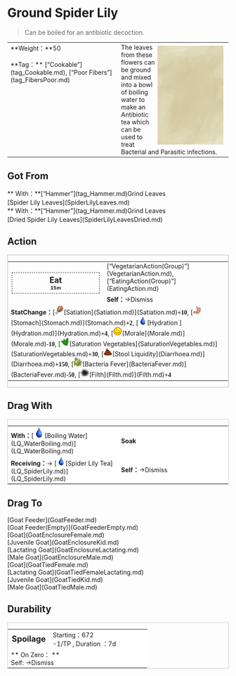# Ground Spider Lily  
> Can be boiled for an antibiotic decoction.  
  
<table class="table table-bordered" data-toggle="table"  data-show-header="false"><thead style="display:none"><tr ><th  style="width:50%;text-align:left;vertical-align:top;"  >title</th><th  style="width:50%;text-align:left;vertical-align:top;"  ></th></tr></thead><tr ><td  style="width:50%;text-align:left;vertical-align:top;"  >**Weight：**50<br><br>**Tag：**	[“Cookable”](tag_Cookable.md), [“Poor Fibers”](tag_FibersPoor.md)</td><td  style="width:50%;text-align:left;vertical-align:top;"  ><div style="float:right; margin:5px"><div class="gamecard" style="width:150px; height:225px;"><a href="SpiderLilyGround.md" style="color:black"><img class="bg" decoding="async" src="Sprite/BG_SandTop.png" href="a.md" style="max-width:150px;max-height:225px;"><img decoding="async" src="Sprite/SpiderLilyLeavesGround.png" class="cardimageNoBack" style="transform: translate(-50%, 0%) scale(0.4398826979472141);"><span style="font-size: 25px;">Ground Spider Lily</span></a></div></div>The leaves from these flowers can be ground and mixed into a bowl of boiling water to make an Antibiotic tea which can be used to treat Bacterial and Parasitic infections.</td></tr></tbody></table>  
  
## Got From  
<div style="display:inline-block"><div class="gamedatalist" style="text-align:left;min-width:200px;min-height:0px;"><div style="display:inline-block"><div style="display:inline-block;vertical-align:middle;">** With：**[“Hammer”](tag_Hammer.md)Grind Leaves</div><div style="display:inline-block;vertical-align:middle;">[Spider Lily Leaves](SpiderLilyLeaves.md)</div></div></div><div class="gamedatalist" style="text-align:left;min-width:200px;min-height:0px;"><div style="display:inline-block"><div style="display:inline-block;vertical-align:middle;">** With：**[“Hammer”](tag_Hammer.md)Grind Leaves</div><div style="display:inline-block;vertical-align:middle;">[Dried Spider Lily Leaves](SpiderLilyLeavesDried.md)</div></div></div></div>  
  
## Action  
<div  style="border:1px solid #BBB"><table><tr><td rowspan="2" style="width:200px;text-align:center;font-size:1.3em;font-weight:bold"><div style="padding:5px;border:1px dashed #333"><div>Eat</div><div style="font-size:0.6em;"><font data-toggle="tooltip" data-placement="top" title="1TP">15m</font></div></div></td><td>[“VegetarianAction(Group)”](VegetarianAction.md), [“EatingAction(Group)”](EatingAction.md)</td></tr><tr><td><b>Self：</b>→Dismiss</td></tr><tr><td colspan="2"><b>StatChange：</b>[<div style="width:20px;display:inline-block;text-align:center"><img decoding="async" src="Sprite/Hunger.png" href="a.md" style="max-width:20px;max-height:20px;"></div>[Satiation](Satiation.md)](Satiation.md)<span style="font-family:ui-monospace"><b>+10</b></span>, [<div style="width:20px;display:inline-block;text-align:center"><img decoding="async" src="Sprite/Stomach.png" href="a.md" style="max-width:20px;max-height:20px;"></div>[Stomach](Stomach.md)](Stomach.md)<span style="font-family:ui-monospace"><b>+2</b></span>, [<div style="width:20px;display:inline-block;text-align:center"><img decoding="async" src="Sprite/Thirst.png" href="a.md" style="max-width:20px;max-height:20px;"></div>[Hydration ](Hydration.md)](Hydration.md)<span style="font-family:ui-monospace"><b>+4</b></span>, [<div style="width:20px;display:inline-block;text-align:center"><img decoding="async" src="Sprite/Content.png" href="a.md" style="max-width:20px;max-height:20px;"></div>[Morale](Morale.md)](Morale.md)<span style="font-family:ui-monospace"><b>-10</b></span>, [<div style="width:20px;display:inline-block;text-align:center"><img decoding="async" src="Sprite/SaturationVegetables.png" href="a.md" style="max-width:20px;max-height:20px;"></div>[Saturation Vegetables](SaturationVegetables.md)](SaturationVegetables.md)<span style="font-family:ui-monospace"><b>+30</b></span>, [<div style="width:20px;display:inline-block;text-align:center"><img decoding="async" src="Sprite/Poop.png" href="a.md" style="max-width:20px;max-height:20px;"></div>[Stool Liquidity](Diarrhoea.md)](Diarrhoea.md)<span style="font-family:ui-monospace"><b>+150</b></span>, [<div style="width:20px;display:inline-block;text-align:center"><img decoding="async" src="Sprite/Bacteria.png" href="a.md" style="max-width:20px;max-height:20px;"></div>[Bacteria Fever](BacteriaFever.md)](BacteriaFever.md)<span style="font-family:ui-monospace"><b>-50</b></span>, [<div style="width:20px;display:inline-block;text-align:center"><img decoding="async" src="Sprite/Dirt3.png" href="a.md" style="max-width:20px;max-height:20px;"></div>[Filth](Filth.md)](Filth.md)<span style="font-family:ui-monospace"><b>+4</b></span></td></tr></table></div>  
  
  
## Drag With  
<div  style="border:1px solid #CCC;"><table style="margin-bottom:0px;"><tr><td style="width:40%;text-align:left; background-color:#FEFEFE"><b>With：</b>[<div style="width:25px;display:inline-block;text-align:center"><img decoding="async" src="Sprite/Thirst.png" href="a.md" style="max-width:25px;max-height:25px;"></div>[Boiling Water](LQ_WaterBoiling.md)](LQ_WaterBoiling.md)</td><td style="width:40%;font-size:1em;font-weight:bold;background-color:#FEFEFE">Soak  </td></tr><tr style="background-color:#FFFFFF"><td style=""><b>Receiving：</b>→ [<div style="width:20px;display:inline-block;text-align:center"><img decoding="async" src="Sprite/Thirst.png" href="a.md" style="max-width:20px;max-height:20px;"></div>[Spider Lily Tea](LQ_SpiderLily.md)](LQ_SpiderLily.md)</td><td style=""><b>Self：</b>→Dismiss</td></tr></table></div>  
  
## Drag To  
<div style="display:inline-block"><div class="gamedatalist" style="text-align:left;min-width:100px;min-height:0px;">[Goat Feeder](GoatFeeder.md)</div><div class="gamedatalist" style="text-align:left;min-width:100px;min-height:0px;">[Goat Feeder(Empty)](GoatFeederEmpty.md)</div><div class="gamedatalist" style="text-align:left;min-width:100px;min-height:0px;">[Goat](GoatEnclosureFemale.md)</div><div class="gamedatalist" style="text-align:left;min-width:100px;min-height:0px;">[Juvenile Goat](GoatEnclosureKid.md)</div><div class="gamedatalist" style="text-align:left;min-width:100px;min-height:0px;">[Lactating Goat](GoatEnclosureLactating.md)</div><div class="gamedatalist" style="text-align:left;min-width:100px;min-height:0px;">[Male Goat](GoatEnclosureMale.md)</div><div class="gamedatalist" style="text-align:left;min-width:100px;min-height:0px;">[Goat](GoatTiedFemale.md)</div><div class="gamedatalist" style="text-align:left;min-width:100px;min-height:0px;">[Lactating Goat](GoatTiedFemaleLactating.md)</div><div class="gamedatalist" style="text-align:left;min-width:100px;min-height:0px;">[Juvenile Goat](GoatTiedKid.md)</div><div class="gamedatalist" style="text-align:left;min-width:100px;min-height:0px;">[Male Goat](GoatTiedMale.md)</div></div>  
  
## Durability   
<div  style="border:1px solid #CCC;"><table style="margin-bottom:0px;"><tr><td style="width:30%;text-align:left; background-color:#FEFEFE;font-size:1.3em;font-weight:bold;">Spoilage</td><td style="font-size:1em;background-color:#FEFEFE">Starting：672<br>-1/TP , Duration ：<font data-toggle="tooltip" data-placement="top" title="672TP">7d</font></td></tr><tr style="background-color:#FFFFFF"><td colspan=2>** On Zero： **<br>Self: →Dismiss</td></tr></table></div>  


<script>document.title="Ground Spider Lily - Card Survival Wiki";</script>
